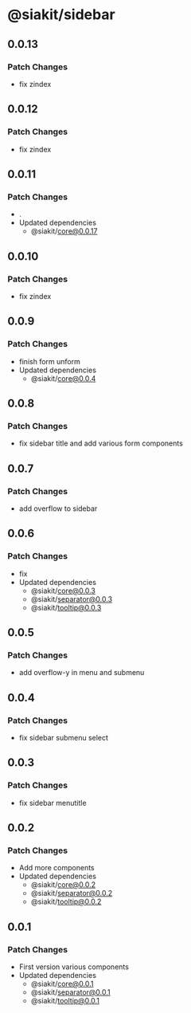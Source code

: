 # @siakit/sidebar

## 0.0.13

### Patch Changes

- fix zindex

## 0.0.12

### Patch Changes

- fix zindex

## 0.0.11

### Patch Changes

- .
- Updated dependencies
  - @siakit/core@0.0.17

## 0.0.10

### Patch Changes

- fix zindex

## 0.0.9

### Patch Changes

- finish form unform
- Updated dependencies
  - @siakit/core@0.0.4

## 0.0.8

### Patch Changes

- fix sidebar title and add various form components

## 0.0.7

### Patch Changes

- add overflow to sidebar

## 0.0.6

### Patch Changes

- fix
- Updated dependencies
  - @siakit/core@0.0.3
  - @siakit/separator@0.0.3
  - @siakit/tooltip@0.0.3

## 0.0.5

### Patch Changes

- add overflow-y in menu and submenu

## 0.0.4

### Patch Changes

- fix sidebar submenu select

## 0.0.3

### Patch Changes

- fix sidebar menutitle

## 0.0.2

### Patch Changes

- Add more components
- Updated dependencies
  - @siakit/core@0.0.2
  - @siakit/separator@0.0.2
  - @siakit/tooltip@0.0.2

## 0.0.1

### Patch Changes

- First version various components
- Updated dependencies
  - @siakit/core@0.0.1
  - @siakit/separator@0.0.1
  - @siakit/tooltip@0.0.1
